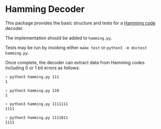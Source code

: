 Hamming Decoder
===============

This package provides the basic structure and tests for a [Hamming code](https://en.wikipedia.org/wiki/Hamming_code) decoder.

The implementation should be added to `hamming.py`.

Tests may be run by invoking either `make test` or `python3 -m doctest hamming.py`.

Once complete, the decoder can extract data from Hamming codes including 0 or 1 bit errors as follows:

```sh
> python3 hamming.py 111
1

> python3 hamming.py 110
1

> python3 hamming.py 1111111
1111

> python3 hamming.py 1111011
1111
```
